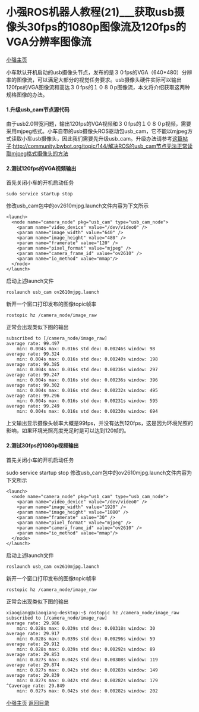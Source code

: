 # 小强ROS机器人教程(21)___获取usb摄像头30fps的1080p图像流及120fps的VGA分辨率图像流<br>
[小强主页](https://www.bwbot.org/products/xiaoqiang-4-pro)

小车默认开机启动的usb摄像头节点，发布的是３０fps的VGA（640*480）分辨率的图像流，可以满足大部分的视觉任务要求。usb摄像头硬件实际可以输出120fps的VGA图像流和高达３０fps的１０８０p图像流，本文将介绍获取这两种规格图像的办法。
#### 1.升级usb_cam节点源代码
由于usb2.0带宽问题，输出120fps的VGA视频和３０fps的１０８０p视频，需要采用mjpeg格式。小车自带的usb摄像头ROS驱动包usb_cam，它不能以mjpeg方式读取小车usb摄像头，因此我们需要先升级usb_cam。升级办法请参考[这篇帖子](http://community.bwbot.org/topic/144/%E8%A7%A3%E5%86%B3ROS%E7%9A%84usb_cam%E8%8A%82%E7%82%B9%E6%97%A0%E6%B3%95%E6%AD%A3%E5%B8%B8%E8%AF%BB%E5%8F%96mjpeg%E6%A0%BC%E5%BC%8F%E6%91%84%E5%83%8F%E5%A4%B4%E7%9A%84%E6%96%B9%E6%B3%95):http://community.bwbot.org/topic/144/解决ROS的usb_cam节点无法正常读取mjpeg格式摄像头的方法
#### 2.测试120fps的VGA视频输出
首先关闭小车的开机启动任务
```
sudo service startup stop
```
修改usb_cam包中的ov2610mjpg.launch文件内容为下文所示
```
<launch>
  <node name="camera_node" pkg="usb_cam" type="usb_cam_node">
    <param name="video_device" value="/dev/video0" />
    <param name="image_width" value="640" />
    <param name="image_height" value="480" />
    <param name="framerate" value="120" />  
    <param name="pixel_format" value="mjpeg" />
    <param name="camera_frame_id" value="ov2610" />
    <param name="io_method" value="mmap"/>
  </node>
</launch>
```
启动上述launch文件
```
roslaunch usb_cam ov2610mjpg.launch
```
新开一个窗口打印发布的图像topic帧率
```
rostopic hz /camera_node/image_raw
```
正常会出现类似下图的输出
```
subscribed to [/camera_node/image_raw]
average rate: 99.497
	min: 0.004s max: 0.016s std dev: 0.00246s window: 98
average rate: 99.324
	min: 0.004s max: 0.016s std dev: 0.00240s window: 198
average rate: 99.385
	min: 0.004s max: 0.016s std dev: 0.00236s window: 297
average rate: 99.247
	min: 0.004s max: 0.016s std dev: 0.00236s window: 396
average rate: 99.302
	min: 0.004s max: 0.016s std dev: 0.00232s window: 495
average rate: 99.296
	min: 0.004s max: 0.016s std dev: 0.00231s window: 595
average rate: 99.249
	min: 0.004s max: 0.016s std dev: 0.00230s window: 694
```
上文输出显示摄像头帧率大概是99fps，并没有达到120fps，这是因为环境光照的影响，如果环境光照亮度充足时是可以达到120帧的。

#### 2.测试30fps的1080p视频输出
首先关闭小车的开机启动任务

sudo service startup stop
修改usb_cam包中的ov2610mjpg.launch文件内容为下文所示
```
<launch>
  <node name="camera_node" pkg="usb_cam" type="usb_cam_node">
    <param name="video_device" value="/dev/video0" />
    <param name="image_width" value="1920" />
    <param name="image_height" value="1080" />
    <param name="framerate" value="30" />  
    <param name="pixel_format" value="mjpeg" />
    <param name="camera_frame_id" value="ov2610" />
    <param name="io_method" value="mmap"/>
  </node>
</launch>
```
启动上述launch文件
```
roslaunch usb_cam ov2610mjpg.launch
```
新开一个窗口打印发布的图像topic帧率
```
rostopic hz /camera_node/image_raw
```
正常会出现类似下图的输出
```
xiaoqiang@xiaoqiang-desktop:~$ rostopic hz /camera_node/image_raw
subscribed to [/camera_node/image_raw]
average rate: 29.986
	min: 0.028s max: 0.039s std dev: 0.00318s window: 30
average rate: 29.917
	min: 0.028s max: 0.039s std dev: 0.00296s window: 59
average rate: 29.912
	min: 0.028s max: 0.039s std dev: 0.00292s window: 89
average rate: 29.853
	min: 0.027s max: 0.042s std dev: 0.00308s window: 119
average rate: 29.874
	min: 0.027s max: 0.042s std dev: 0.00283s window: 149
average rate: 29.839
	min: 0.027s max: 0.042s std dev: 0.00282s window: 179
^Caverage rate: 29.849
	min: 0.027s max: 0.042s std dev: 0.00282s window: 202
```

[小强主页](https://www.bwbot.org/products/xiaoqiang-4-pro)
[返回目录](https://community.bwbot.org/topic/110)

